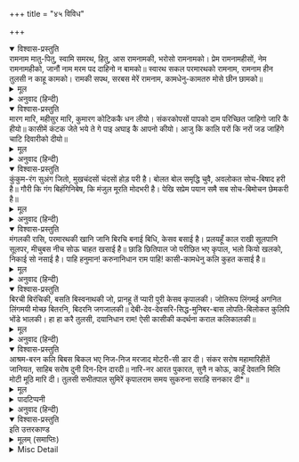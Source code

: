 +++
title = "४५ विविध"

+++


<details open><summary>विश्वास-प्रस्तुति</summary>
रामनाम मातु-पितु, स्वामि समरथ, हितु,  
आस रामनामकी, भरोसो रामनामको।  
प्रेम रामनामहीसों, नेम रामनामहीको,  
जानौं नाम मरम पद दाहिनो न बामको॥  
स्वारथ सकल परमारथको रामनाम,  
रामनाम हीन तुलसी न काहू कामको।  
रामकी सपथ, सरबस मेरें रामनाम,  
कामधेनु-कामतरु मोसे छीन छामको॥
</details>

<details><summary>मूल</summary>

रामनाम मातु-पितु, स्वामि समरथ, हितु,  
आस रामनामकी, भरोसो रामनामको।  
प्रेम रामनामहीसों, नेम रामनामहीको,  
जानौं नाम मरम पद दाहिनो न बामको॥  
स्वारथ सकल परमारथको रामनाम,  
रामनाम हीन तुलसी न काहू कामको।  
रामकी सपथ, सरबस मेरें रामनाम,  
कामधेनु-कामतरु मोसे छीन छामको॥
</details>

<details><summary>अनुवाद (हिन्दी)</summary>

रामनाम ही मेरा माता-पिता है, वही मेरा समर्थ स्वामी और हितकारी है, मुझे रामनामसे ही सब प्रकारकी आशा है और रामनामका ही भरोसा है। रामनामसे ही मेरा प्रेम है और रामनाम जपनेका ही नियम है। [रामनामके अतिरिक्त] और किसी अनुकूल-प्रतिकूल मार्गका मुझे कोई भेद ज्ञात नहीं है। रामनाम ही मेरे सारे स्वार्थ और परमार्थको सिद्ध करनेवाला है, रामनामके बिना तुलसीदास किसी कामका नहीं है। मैं रामकी शपथ करके कहता हूँ—रामनाम ही मेरा सर्वस्व है और वही मेरे-जैसे दीन-दुर्बलके लिये कामधेनु और कल्पवृक्षके समान है॥ १७८॥
</details>

<details open><summary>विश्वास-प्रस्तुति</summary>
मारग मारि, महीसुर मारि, कुमारग कोटिककै धन लीयो।  
संकरकोपसों पापको दाम परिच्छित जाहिगो जारि कै हीयो॥  
कासीमें कंटक जेते भये ते गे पाइ अघाइ कै आपनो कीयो।  
आजु कि कालि परों कि नरों जड जाहिंगे चाटि दिवारीको दीयो॥
</details>

<details><summary>मूल</summary>

मारग मारि, महीसुर मारि, कुमारग कोटिककै धन लीयो।  
संकरकोपसों पापको दाम परिच्छित जाहिगो जारि कै हीयो॥  
कासीमें कंटक जेते भये ते गे पाइ अघाइ कै आपनो कीयो।  
आजु कि कालि परों कि नरों जड जाहिंगे चाटि दिवारीको दीयो॥
</details>

<details><summary>अनुवाद (हिन्दी)</summary>

जिन लोगोंने पथिकोंको लूटकर अथवा ब्राह्मणोंको मार (सता) कर करोड़ों कुमार्गोंसे धन एकत्रित किया है, उनका वह धन भगवान् शंकरके कोपसे हृदयको जलाकर जायगा—यह बात खूब परीक्षा की हुई है। काशीमें जितने कण्टक (पापी) हुए हैं, वे अपनी करनीका भली प्रकार फल भोगकर नष्ट हो गये हैं। ये सब भी आजकल, परसों अथवा नरसों दिवालीका दीया चाटकर जायँगे ही [कहते हैं, दीपावलीका दीया चाटकर सर्प चले जाते हैं, फिर वे दिखायी नहीं देते। इसी प्रकार ये पापीलोग भी ऐसे नष्ट होंगे कि इनका कोई पता नहीं चलेगा]॥ १७९॥
</details>

<details open><summary>विश्वास-प्रस्तुति</summary>
कुंकुम-रंग सुअंग जितो, मुखचंदसों चंदसों होड़ परी है।  
बोलत बोल समृद्धि चुवै, अवलोकत सोच-बिषाद हरी है॥  
गौरी कि गंग बिहंगिनिबेष, कि मंजुल मूरति मोदभरी है।  
पेखि सप्रेम पयान समै सब सोच-बिमोचन छेमकरी है॥
</details>

<details><summary>मूल</summary>

कुंकुम-रंग सुअंग जितो, मुखचंदसों चंदसों होड़ परी है।  
बोलत बोल समृद्धि चुवै, अवलोकत सोच-बिषाद हरी है॥  
गौरी कि गंग बिहंगिनिबेष, कि मंजुल मूरति मोदभरी है।  
पेखि सप्रेम पयान समै सब सोच-बिमोचन छेमकरी है॥
</details>

<details><summary>अनुवाद (हिन्दी)</summary>

जिसने अपने शरीरकी आभासे कुंकुमको जीत लिया है तथा जिसका मुखचन्द्र चन्द्रमासे होड़ बदता है, जिसके बोलनेमें सब प्रकारकी समृद्धि चूने लगती है और जो देखते ही सब प्रकारकी चिन्ता और खेदको हर लेती है, यह पक्षिणीके वेषमें साक्षात् गौरी है या गङ्गा? अथवा आनन्दसे परिपूर्ण किसी अन्य देवीकी मनोहर मूर्ति है। इस क्षेमकरी (लाल रंगकी चील्ह) को कहीं जाते समय प्रेमपूर्वक देखा जाय तो यह सब प्रकारके शोकोंकी निवृत्ति करनेवाली होती है॥ १८०॥
</details>

<details open><summary>विश्वास-प्रस्तुति</summary>
मंगलकी रासि, परमारथकी खानि जानि  
बिरचि बनाई बिधि, केसव बसाई है।  
प्रलयहूँ काल राखी सूलपानि सूलपर,  
मीचुबस नीच सोऊ चाहत खसाई है॥  
छाडि छितिपाल जो परीछित भए कृपाल,  
भलो कियो खलको, निकाई सो नसाई है।  
पाहि हनुमान! करुनानिधान राम पाहि!  
कासी-कामधेनु कलि कुहत कसाई है॥
</details>

<details><summary>मूल</summary>

मंगलकी रासि, परमारथकी खानि जानि  
बिरचि बनाई बिधि, केसव बसाई है।  
प्रलयहूँ काल राखी सूलपानि सूलपर,  
मीचुबस नीच सोऊ चाहत खसाई है॥  
छाडि छितिपाल जो परीछित भए कृपाल,  
भलो कियो खलको, निकाई सो नसाई है।  
पाहि हनुमान! करुनानिधान राम पाहि!  
कासी-कामधेनु कलि कुहत कसाई है॥
</details>

<details><summary>अनुवाद (हिन्दी)</summary>

विधाताने काशीको मङ्गलकी राशि और परमार्थकी खानि जानकर रचा है और श्रीविष्णुभगवान् ने उसे बसाया है। प्रलयकालमें भी भगवान् शंकरने उसे अपने त्रिशूलपर रखकर बचाया था, उसीको यह मृत्युके वशीभूत हुआ नीच कलि गिराना चाहता है। महाराज परीक्षित् ने इसे छोड़कर इसपर कृपा की और इस दुष्टका भला किया; उस उपकारको इसने भुला ही दिया। हे हनुमान् जी! रक्षा कीजिये; हे करुणानिधान भगवान् राम! बचाइये, यह कलिरूप कसाई काशीरूप कामधेनुको मारे डालता है॥ १८१॥
</details>

<details open><summary>विश्वास-प्रस्तुति</summary>
बिरची बिरंचिकी, बसति बिस्वनाथकी जो,  
प्रानहू तें प्यारी पुरी केसव कृपालकी।  
जोतिरूप लिंगमई अगनित लिंगमयी  
मोच्छ बितरनि, बिदरनि जगजालकी॥  
देबी-देव-देवसरि-सिद्ध-मुनिबर-बास  
लोपति-बिलोकत कुलिपि भोंडे भालकी।  
हा हा करै तुलसी, दयानिधान राम! ऐसी  
कासीकी कदर्थना कराल कलिकालकी॥
</details>

<details><summary>मूल</summary>

बिरची बिरंचिकी, बसति बिस्वनाथकी जो,  
प्रानहू तें प्यारी पुरी केसव कृपालकी।  
जोतिरूप लिंगमई अगनित लिंगमयी  
मोच्छ बितरनि, बिदरनि जगजालकी॥  
देबी-देव-देवसरि-सिद्ध-मुनिबर-बास  
लोपति-बिलोकत कुलिपि भोंडे भालकी।  
हा हा करै तुलसी, दयानिधान राम! ऐसी  
कासीकी कदर्थना कराल कलिकालकी॥
</details>

<details><summary>अनुवाद (हिन्दी)</summary>

जो ब्रह्माजीकी रची हुई है और स्वयं विश्वनाथकी राजधानी है और जो कृपामय विष्णुभगवान् को प्राणोंसे भी प्यारी है, वह ज्योतिर्लिङ्गमयी और अगणित लिङ्गमयी पुरी मोक्षदान करनेवाली तथा जगज्जालको नष्ट करनेवाली है। वह देवी, देवता, सुरसरि, सिद्धजन और मुनिवरोंकी निवासभूमि है और दर्शनमात्रसे ही अभागोंके ललाटपर लिखी हुई दुर्भाग्यकी रेखाको मिटा देती है। ऐसी काशीकी भी इस कलिकालने दुर्दशा कर रखी है, जिसे देखकर, हे दयानिधान श्रीराम! यह तुलसीदास हाहा खाता है [आप कृपाकर इसकी रक्षा कीजिये]॥ १८२॥
</details>

<details open><summary>विश्वास-प्रस्तुति</summary>
आश्रम-बरन कलि बिबस बिकल भए  
निज-निज मरजाद मोटरी-सी डार दी।  
संकर सरोष महामारिहीतें जानियत,  
साहिब सरोष दुनी दिन-दिन दारदी॥  
नारि-नर आरत पुकारत, सुनै न कोऊ,  
काहूँ देवतनि मिलि मोटी मूठि मारि दी।  
तुलसी सभीतपाल सुमिरें कृपालराम  
समय सुकरुना सराहि सनकार दी*॥
</details>

<details><summary>मूल</summary>

आश्रम-बरन कलि बिबस बिकल भए  
निज-निज मरजाद मोटरी-सी डार दी।  
संकर सरोष महामारिहीतें जानियत,  
साहिब सरोष दुनी दिन-दिन दारदी॥  
नारि-नर आरत पुकारत, सुनै न कोऊ,  
काहूँ देवतनि मिलि मोटी मूठि मारि दी।  
तुलसी सभीतपाल सुमिरें कृपालराम  
समय सुकरुना सराहि सनकार दी*॥
</details>

<details><summary>पादटिप्पनी</summary>

* कुछ प्रतियोंमें १७७ छन्द ही मिलते हैं। काशी-नागरीप्रचारिणी सभाकी प्रतिमें १८३ छन्द हैं। अत: १८३ छन्द रखे गये हैं।
</details>

<details><summary>अनुवाद (हिन्दी)</summary>

आश्रम और वर्ण कलिके प्रभावसे विकलाङ्ग हो गये और सबने अपनी-अपनी मर्यादाको भारस्वरूप समझकर त्याग दिया। शिवजीका कोप तो महामारीसे ही प्रकट है, स्वामीके कुपित होनेके कारण ही संसारका दारिद्रॺ दिनों-दिन बढ़ता जाता है। स्त्री-पुरुष सब आर्त होकर पुकारते हैं, किंतु उनकी पुकार कोई नहीं सुनता। [मालूम होता है] किन्हीं देवताओंने मिलकर मूठ चला दी थी (अभिचारका प्रयोग किया था), किंतु भयभीतोंकी रक्षा करनेवाले कृपालु श्रीरामको स्मरण करते ही उन्होंने अपनी करुणाकी प्रशंसा करके उसे समयपर अपना काम करनेका संकेत कर दिया [जिससे वह बीमारी बात-की-बातमें चली गयी]॥ १८३॥
</details>

<details open><summary>विश्वास-प्रस्तुति</summary>
इति उत्तरकाण्ड
</details>

<details><summary>मूलम् (समाप्तिः)</summary>

इति उत्तरकाण्ड
</details>

<details><summary>Misc Detail</summary>

अन्तिम पृष्ठ
</details>
